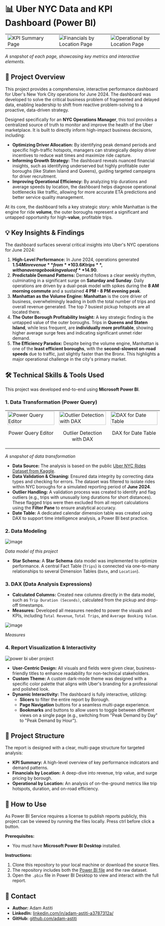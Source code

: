 # 📊 Uber NYC Data and KPI Dashboard (Power BI)

<table>
  <tr>
    <td width="33%"><img src="https://github.com/user-attachments/assets/5a3c5bbe-b1d4-46b2-9a03-e61c163d88ab" alt="KPI Summary Page"></td>
    <td width="33%"><img src="https://github.com/user-attachments/assets/0b88db98-164c-410b-80f8-158dc530a051" alt="Financials by Location Page"></td>
    <td width="33%"><img src="https://github.com/user-attachments/assets/aab2947a-09de-4c06-9a47-33a7bf2d63f1" alt="Operational by Location Page"></td>
  </tr>
</table>
</table>

*A snapshot of each page, showcasing key metrics and interactive elements.*

## 📌 Project Overview

This project provides a comprehensive, interactive performance dashboard for Uber's New York City operations for June 2024. The dashboard was developed to solve the critical business problem of fragmented and delayed data, enabling leadership to shift from reactive problem-solving to a proactive, data-driven strategy.

Designed specifically for an **NYC Operations Manager**, this tool provides a centralized source of truth to monitor and improve the health of the Uber marketplace. It is built to directly inform high-impact business decisions, including:

* **Optimizing Driver Allocation:** By identifying peak demand periods and specific high-traffic hotspots, managers can strategically deploy driver incentives to reduce wait times and maximize ride capture.
* **Informing Growth Strategy:** The dashboard reveals nuanced financial insights, such as identifying underserved but highly profitable outer boroughs (like Staten Island and Queens), guiding targeted campaigns for driver recruitment.
* **Improving Operational Efficiency:** By analyzing trip durations and average speeds by location, the dashboard helps diagnose operational bottlenecks like traffic, allowing for more accurate ETA predictions and better service quality management.

At its core, the dashboard tells a key strategic story: while Manhattan is the engine for ride **volume**, the outer boroughs represent a significant and untapped opportunity for high-**value**, profitable trips.

## 💡 Key Insights & Findings

The dashboard surfaces several critical insights into Uber's NYC operations for June 2024:

1.  **High-Level Performance:** In June 2024, operations generated **$1.54M in revenue** from **103.6K trips**, with an average booking value of **$14.90**.
2.  **Predictable Demand Patterns:** Demand follows a clear weekly rhythm, culminating in a significant surge on **Saturday and Sunday**. Daily operations are driven by a dual-peak model with spikes during the **8 AM morning commute** and a sustained **4 PM - 8 PM evening peak**.
3.  **Manhattan as the Volume Engine:** **Manhattan** is the core driver of business, overwhelmingly leading in both the total number of trips and overall revenue generated. The top 7 busiest pickup hotspots are all located there.
4.  **The Outer Borough Profitability Insight:** A key strategic finding is the untapped value of the outer boroughs. Trips in **Queens and Staten Island**, while less frequent, are **individually more profitable**, showing higher average surge fees and indicating significant unmet rider demand.
5.  **The Efficiency Paradox:** Despite being the volume engine, Manhattan is one of the **least efficient boroughs**, with the **second-slowest on-road speeds** due to traffic, just slightly faster than the Bronx. This highlights a major operational challenge in the city's primary market.

## 🛠️ Technical Skills & Tools Used

This project was developed end-to-end using **Microsoft Power BI**.

### 1. Data Transformation (Power Query)

<table>
  <tr>
    <td width="33%" valign="top">
      <img src="https://github.com/user-attachments/assets/7f633141-559a-468b-a44e-f311475eb580" alt="Power Query Editor" width="100%">
      <p align="center">Power Query Editor</p>
    </td>
    <td width="33%" valign="top">
      <img src="https://github.com/user-attachments/assets/78bf7fb2-25f6-4a9f-9805-5a0f69fcdb40" alt="Outlier Detection with DAX" width="100%">
      <p align="center">Outlier Detection with DAX</p>
    </td>
    <td width="33%" valign="top">
      <img src="https://github.com/user-attachments/assets/5c3fa33d-3448-4215-afcd-fe1ac2371f1c" alt="DAX for Date Table" width="100%">
      <p align="center">DAX for Date Table</p>
    </td>
  </tr>
</table>

*A snapshot of data transformation*

* **Data Source:** The analysis is based on the public [Uber NYC Rides Dataset from Kaggle](https://www.kaggle.com/datasets/ahmedramadan74/uber-nyc).
* **Data Validation & Cleaning:** Ensured data integrity by correcting data types and checking for errors. The dataset was filtered to isolate rides within NYC boroughs for a simulated reporting period of **June 2024**.
* **Outlier Handling:** A validation process was created to identify and flag outliers (e.g., trips with unusually long durations for short distances). These flagged trips were then excluded from all report calculations using the **Filter Pane** to ensure analytical accuracy.
* **Date Table:** A dedicated calendar dimension table was created using DAX to support time intelligence analysis, a Power BI best practice.

### 2. Data Modeling

![image](https://github.com/user-attachments/assets/a1890467-5e3b-4880-8a8d-a6dbcae8794f)

*Data model of this project*

* **Star Schema:** A **Star Schema** data model was implemented to optimize performance. A central Fact Table (`Trips`) is connected via one-to-many relationships to several Dimension Tables (`Date`, and `Location`).

### 3. DAX (Data Analysis Expressions)
* **Calculated Columns:** Created new columns directly in the data model, such as `Trip Duration (Seconds)`, calculated from the pickup and drop-off timestamps.
* **Measures:** Developed all measures needed to power the visuals and KPIs, including `Total Revenue`, `Total Trips`, and `Average Booking Value`.

![image](https://github.com/user-attachments/assets/69ccf8fd-88d9-40a5-b26f-18501a2aee7c)

*Measures*

### 4. Report Visualization & Interactivity

![power bi uber project](https://github.com/user-attachments/assets/628c08c4-eb3e-4e8b-b487-209879137121)

* **User-Centric Design:** All visuals and fields were given clear, business-friendly titles to enhance readability for non-technical stakeholders.
* **Custom Theme:** A custom dark-mode theme was designed with a specific color palette that aligns with Uber's branding for a professional and polished look.
* **Dynamic Interactivity:** The dashboard is fully interactive, utilizing:
    * **Slicers** to filter the entire report by Borough.
    * **Page Navigation** buttons for a seamless multi-page experience.
    * **Bookmarks** and buttons to allow users to toggle between different views on a single page (e.g., switching from "Peak Demand by Day" to "Peak Demand by Hour").

## 📂 Project Structure

The report is designed with a clear, multi-page structure for targeted analysis:
* **KPI Summary:** A high-level overview of key performance indicators and demand patterns.
* **Financials by Location:** A deep-dive into revenue, trip value, and surge pricing by borough.
* **Operational by Location:** An analysis of on-the-ground metrics like trip hotspots, duration, and on-road efficiency.

## 🚀 How to Use

As Power BI Service requires a license to publish reports publicly, this project can be viewed by running the files locally. Press ctrl before click a button.

**Prerequisites:**
* You must have **Microsoft Power BI Desktop** installed.

**Instructions:**
1.  Clone this repository to your local machine or download the source files.
2.  The repository includes both the [Power BI file](https://github.com/adam-astiti/Portfolio_Project-Power_BI_Uber_Data_KPI/blob/main/Power_BI-%20Uber%20Data%20Analysis.pbix) and the raw dataset.
3.  Open the `.pbix` file in Power BI Desktop to view and interact with the full report.

## 👤 Contact
* **Author:** Adam Astiti
* **LinkedIn:** [linkedin.com/in/adam-astiti-a3787312a/](https://www.linkedin.com/in/adam-astiti-a3787312a/)
* **GitHub:** [github.com/adam-astiti](https://github.com/adam-astiti)

